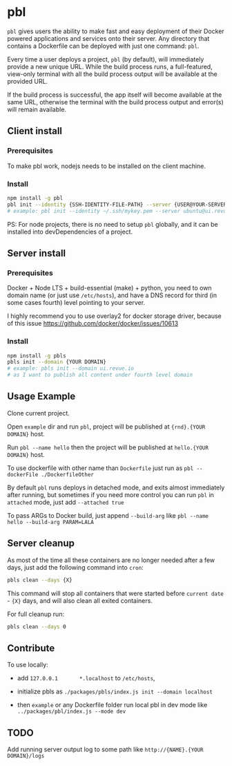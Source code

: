 # pbl

`pbl` gives users the ability to make fast and easy deployment of their Docker powered applications and services onto their server.
Any directory that contains a Dockerfile can be deployed with just one command: `pbl`.

Every time a user deploys a project, `pbl` (by default), will immediately
provide a new unique URL.
While the build process runs, a full-featured, view-only terminal with all the build
process output will be available at the provided URL.

If the build process is successful, the app itself will become available at the same URL, otherwise the terminal with the build process output and error(s) will remain available.

## Client install

### Prerequisites

To make pbl work, nodejs needs to be installed on the client machine.

### Install

```bash
npm install -g pbl
pbl init --identity {SSH-IDENTITY-FILE-PATH} --server {USER@YOUR-SERVER-HOST-OR-IP}
# example: pbl init --identity ~/.ssh/mykey.pem --server ubuntu@ui.revue.io
```

PS: For node projects, there is no need to setup `pbl` globally,
and it can be installed into devDependencies of a project.

## Server install

### Prerequisites

Docker + Node LTS + build-essential (make) + python,
you need to own domain name (or just use `/etc/hosts`),
and have a DNS record for third (in some cases fourth) level pointing to your server.

I highly recommend you to use overlay2 for docker storage driver, because of this issue
https://github.com/docker/docker/issues/10613

### Install

```bash
npm install -g pbls
pbls init --domain {YOUR DOMAIN}
# example: pbls init --domain ui.revue.io
# as I want to publish all content under fourth level domain
```

## Usage Example

Clone current project.

Open `example` dir and run `pbl`, project will be published at `{rnd}.{YOUR DOMAIN}` host.

Run `pbl --name hello` then the project will be published at `hello.{YOUR DOMAIN}` host.

To use dockerfile with other name than `Dockerfile` just run as `pbl --dockerFile ./DockerfileOther`

By default `pbl` runs deploys in detached mode, and exits almost immediately after running,
but sometimes if you need more control you can run `pbl` in `attached` mode,
just add `--attached true`

To pass ARGs to Docker build, just append `--build-arg` like
`pbl --name hello --build-arg PARAM=LALA`

## Server cleanup

As most of the time all these containers are no longer needed after a few days, just add the following command into `cron`:

```bash
pbls clean --days {X}
```

This command will stop all containers that were started before `current date` - `{X}` days, and will also clean all exited containers.

For full cleanup run:

```bash
pbls clean --days 0
```

## Contribute

To use locally:

* add `127.0.0.1       *.localhost` to `/etc/hosts`,

* initialize pbls as `./packages/pbls/index.js init --domain localhost`

* then `example` or any Dockerfile folder run local pbl in dev mode like `../packages/pbl/index.js --mode dev`

## TODO

Add running server output log to some path like `http://{NAME}.{YOUR DOMAIN}/logs`
